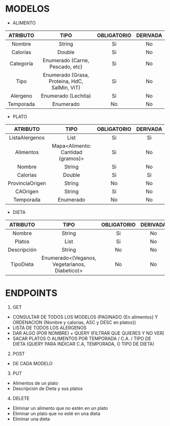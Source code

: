 # MODELOS

- ALIMENTO  

| ATRIBUTO | TIPO | OBLIGATORIO | DERIVADA |  
| :---: | :---: | :---: | :---: |  
| Nombre | String | Si | No |  
| Calorías | Double | Si | No |  
| Categoría | Enumerado (Carne, Pescado, etc) | Si | No |  
| Tipo | Enumerado (Grasa, Proteina, HdC, SalMin, ViT) | Si | No |  
| Alergeno | Enumerado (Lechita) | Si | No |  
| Temporada | Enumerado<Estaciones> | No | No |  

- PLATO  
 
| ATRIBUTO | TIPO | OBLIGATORIO | DERIVADA |  
| :---: | :---: | :---: | :---: |  
| ListaAlergenos | List<Enumerado> | Si | Si |  
| Alimentos | Mapa<Alimento: Cantidad (gramos)> | Si | No |  
| Nombre | String | Si | No |  
| Calorias | Double | Si | Si |
| ProvinciaOrigen | String | No | No |
| CAOrigen | String | Si | No |
| Temporada | Enumerado<Estaciones> | No | No | 

- DIETA  
 
| ATRIBUTO | TIPO | OBLIGATORIO | DERIVADA |  
| :---: | :---: | :---: | :---: |   
| Nombre | String | Si | No |  
| Platos | List<Plato> | Si | No |  
| Descripción | String | No | No |  
| TipoDieta | Enumerado<(Veganos, Vegetarianos, Diabetico)> | No | No |  

# ENDPOINTS
 1. GET
   * CONSULTAR DE TODOS LOS MODELOS (PAGINADO {En alimentos} Y ORDENACION {Nombre y calorias, ASC y DESC en platos})
   * LISTA DE TODOS LOS ALERGENOS
   * DAR ALGO (POR NOMBRE) + QUERY (FILTRAR QUE QUIERES Y NO VER)
   * SACAR PLATOS O ALIMENTOS POR TEMPORADA / C.A. / TIPO DE DIETA (QUERY PARA INDICAR C.A, TEMPORADA, O TIPO DE DIETA)
 2. POST
   * DE CADA MODELO
 3. PUT
   * Alimentos de un plato
   * Descripción de Dieta y sus platos
 4. DELETE
   *  Eliminar un alimento que no estén en un plato
   *  Eliminar un plato que no esté en una dieta
   *  Eliminar una dieta
